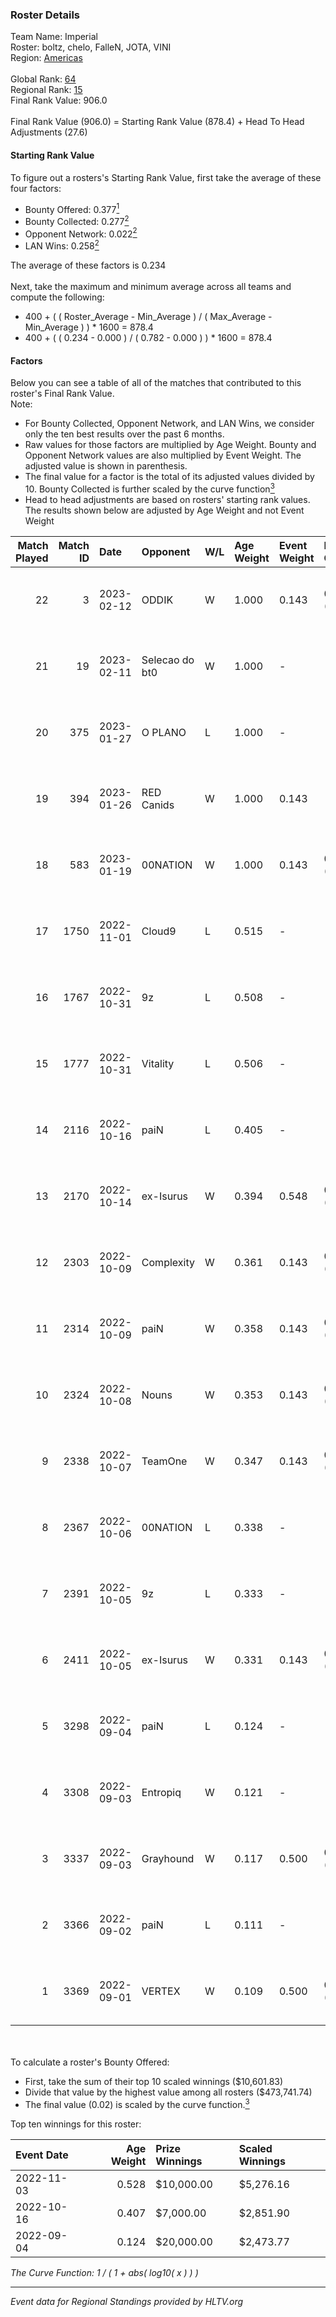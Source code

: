### Roster Details<br />
Team Name: Imperial<br />
Roster: boltz, chelo, FalleN, JOTA, VINI<br />
Region: [Americas]( ../standings_americas.md)<br />
<br />
Global Rank: [64](../standings_global.md)<br />
Regional Rank: [15]( ../standings_americas.md)<br />
Final Rank Value:  906.0<br />
<br />
Final Rank Value (906.0) = Starting Rank Value (878.4) + Head To Head Adjustments (27.6)<br />

#### Starting Rank Value<br />
To figure out a rosters's Starting Rank Value, first take the average of these four factors:<br />
- Bounty Offered: 0.377[<sup>1</sup>](#table2)
- Bounty Collected: 0.277[<sup>2</sup>](#table1)
- Opponent Network: 0.022[<sup>2</sup>](#table1)
- LAN Wins: 0.258[<sup>2</sup>](#table1)

The average of these factors is 0.234<br />
<br />
Next, take the maximum and minimum average across all teams and compute the following:<br />
- 400 + ( ( Roster_Average - Min_Average ) / ( Max_Average - Min_Average ) ) * 1600 = 878.4
- 400 + ( ( 0.234 - 0.000 ) / ( 0.782 - 0.000 ) ) * 1600 = 878.4


#### Factors<br />
Below you can see a table of all of the matches that contributed to this roster's Final Rank Value.<br />
Note:<br />

- For Bounty Collected, Opponent Network, and LAN Wins, we consider only the ten best results over the past 6 months.
- Raw values for those factors are multiplied by Age Weight. Bounty and Opponent Network values are also multiplied by Event Weight. The adjusted value is shown in parenthesis.
- The final value for a factor is the total of its adjusted values divided by 10. Bounty Collected is further scaled by the curve function[<sup>3</sup>](#curveFunction)
- Head to head adjustments are based on rosters' starting rank values. The results shown below are adjusted by Age Weight and not Event Weight
<span id="table1"></span><br />


| Match Played | Match ID | Date       | Opponent       | W/L | Age Weight | Event Weight | Bounty Collected | Opponent Network | LAN Wins  | H2H Adj. | Roster                           |
| -: | -: | :- | :- | :- | :- | :- | :- | :- | :- | -: | :- |
|           22 |        3 | 2023-02-12 | ODDIK          | W   | 1.000      | 0.143        | 0.016 (0.002)    | 0.236 (0.034)    | 0 (0.000) |     9.76 | boltz, chelo, FalleN, JOTA, VINI |
|           21 |       19 | 2023-02-11 | Selecao do bt0 | W   | 1.000      | -            | -                | -                | -         |     1.84 | boltz, chelo, FalleN, JOTA, VINI |
|           20 |      375 | 2023-01-27 | O PLANO        | L   | 1.000      | -            | -                | -                | -         |   -24.27 | boltz, chelo, FalleN, JOTA, VINI |
|           19 |      394 | 2023-01-26 | RED Canids     | W   | 1.000      | 0.143        | -                | 0.178 (0.025)    | -         |     7.79 | boltz, chelo, FalleN, JOTA, VINI |
|           18 |      583 | 2023-01-19 | 00NATION       | W   | 1.000      | 0.143        | 0.020 (0.003)    | 0.201 (0.029)    | -         |    15.44 | boltz, chelo, FalleN, JOTA, VINI |
|           17 |     1750 | 2022-11-01 | Cloud9         | L   | 0.515      | -            | -                | -                | -         |    -1.63 | boltz, chelo, FalleN, fer, VINI  |
|           16 |     1767 | 2022-10-31 | 9z             | L   | 0.508      | -            | -                | -                | -         |    -7.85 | boltz, chelo, FalleN, fer, VINI  |
|           15 |     1777 | 2022-10-31 | Vitality       | L   | 0.506      | -            | -                | -                | -         |    -0.32 | boltz, chelo, FalleN, fer, VINI  |
|           14 |     2116 | 2022-10-16 | paiN           | L   | 0.405      | -            | -                | -                | -         |    -3.53 | boltz, chelo, FalleN, fer, VINI  |
|           13 |     2170 | 2022-10-14 | ex-Isurus      | W   | 0.394      | 0.548        | 0.013 (0.003)    | 0.171 (0.037)    | 1 (0.394) |     5.51 | boltz, chelo, FalleN, fer, VINI  |
|           12 |     2303 | 2022-10-09 | Complexity     | W   | 0.361      | 0.143        | 0.129 (0.007)    | 0.487 (0.025)    | 1 (0.361) |    10.62 | boltz, chelo, FalleN, fer, VINI  |
|           11 |     2314 | 2022-10-09 | paiN           | W   | 0.358      | 0.143        | 0.101 (0.005)    | 0.402 (0.021)    | 1 (0.358) |     8.48 | boltz, chelo, FalleN, fer, VINI  |
|           10 |     2324 | 2022-10-08 | Nouns          | W   | 0.353      | 0.143        | 0.011 (0.001)    | -                | 1 (0.353) |     3.54 | boltz, chelo, FalleN, fer, VINI  |
|            9 |     2338 | 2022-10-07 | TeamOne        | W   | 0.347      | 0.143        | 0.028 (0.001)    | 0.445 (0.022)    | 1 (0.347) |     6.05 | boltz, chelo, FalleN, fer, VINI  |
|            8 |     2367 | 2022-10-06 | 00NATION       | L   | 0.338      | -            | -                | -                | -         |    -5.67 | boltz, chelo, FalleN, fer, VINI  |
|            7 |     2391 | 2022-10-05 | 9z             | L   | 0.333      | -            | -                | -                | -         |    -5.06 | boltz, chelo, FalleN, fer, VINI  |
|            6 |     2411 | 2022-10-05 | ex-Isurus      | W   | 0.331      | 0.143        | 0.013 (0.001)    | 0.171 (0.008)    | 1 (0.331) |     4.94 | boltz, chelo, FalleN, fer, VINI  |
|            5 |     3298 | 2022-09-04 | paiN           | L   | 0.124      | -            | -                | -                | -         |    -0.96 | boltz, chelo, FalleN, fer, VINI  |
|            4 |     3308 | 2022-09-03 | Entropiq       | W   | 0.121      | -            | -                | -                | 1 (0.121) |     1.13 | boltz, chelo, FalleN, fer, VINI  |
|            3 |     3337 | 2022-09-03 | Grayhound      | W   | 0.117      | 0.500        | 0.026 (0.002)    | 0.219 (0.013)    | 1 (0.117) |     1.60 | boltz, chelo, FalleN, fer, VINI  |
|            2 |     3366 | 2022-09-02 | paiN           | L   | 0.111      | -            | -                | -                | -         |    -0.86 | boltz, chelo, FalleN, fer, VINI  |
|            1 |     3369 | 2022-09-01 | VERTEX         | W   | 0.109      | 0.500        | 0.014 (0.001)    | 0.208 (0.011)    | 1 (0.109) |     1.02 | boltz, chelo, FalleN, fer, VINI  |

<br />
<span id="table2"></span><br />
To calculate a roster's Bounty Offered:<br />

- First, take the sum of their top 10 scaled winnings ($10,601.83)
- Divide that value by the highest value among all rosters ($473,741.74)
- The final value (0.02) is scaled by the curve function.[<sup>3</sup>](#curveFunction)

Top ten winnings for this roster:<br />

| Event Date | Age Weight | Prize Winnings | Scaled Winnings |
| :- | -: | :- | :- |
| 2022-11-03 |      0.528 | $10,000.00     | $5,276.16       |
| 2022-10-16 |      0.407 | $7,000.00      | $2,851.90       |
| 2022-09-04 |      0.124 | $20,000.00     | $2,473.77       |


<span id="curveFunction"></span>_The Curve Function: 1 / ( 1 + abs( log10( x ) ) )_<br />

---
_Event data for Regional Standings provided by HLTV.org_<br />
